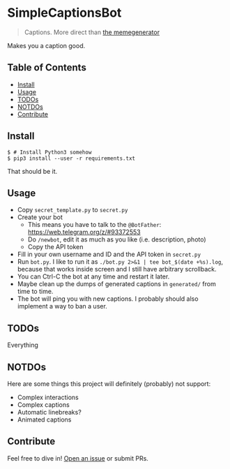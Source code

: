 # SimpleCaptionsBot

> Captions. More direct than [the memegenerator](https://imgflip.com/memegenerator)

Makes you a caption good.

## Table of Contents

- [Install](#install)
- [Usage](#usage)
- [TODOs](#todos)
- [NOTDOs](#notdos)
- [Contribute](#contribute)

## Install

```console
$ # Install Python3 somehow
$ pip3 install --user -r requirements.txt
```

That should be it.

## Usage

- Copy `secret_template.py` to `secret.py`
- Create your bot
    * This means you have to talk to the `@BotFather`: https://web.telegram.org/z/#93372553
    * Do `/newbot`, edit it as much as you like (i.e. description, photo)
    * Copy the API token
- Fill in your own username and ID and the API token in `secret.py`
- Run `bot.py`. I like to run it as `./bot.py 2>&1 | tee bot_$(date +%s).log`, because that works inside screen and I still have arbitrary scrollback.
- You can Ctrl-C the bot at any time and restart it later.
- Maybe clean up the dumps of generated captions in `generated/` from time to time.
- The bot will ping you with new captions. I probably should also implement a way to ban a user.

## TODOs

Everything

## NOTDOs

Here are some things this project will definitely (probably) not support:
* Complex interactions
* Complex captions
* Automatic linebreaks?
* Animated captions

## Contribute

Feel free to dive in! [Open an issue](https://github.com/BenWiederhake/SimpleCaptionsBot/issues/new) or submit PRs.
